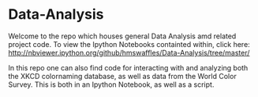 Data-Analysis
=============

Welcome to the repo which houses general Data Analysis amd related project code. To view the Ipython Notebooks containted within, click here: http://nbviewer.ipython.org/github/hmswaffles/Data-Analysis/tree/master/

In this repo one can also find code for interacting with and analyzing both the XKCD colornaming database, as well as data from the World Color Survey. This is both in an Ipython Notebook, as well as a script. 


